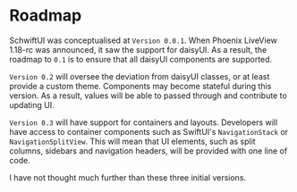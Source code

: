 # Roadmap

SchwiftUI was conceptualised at `Version 0.0.1`. When Phoenix LiveView 1.18-rc was announced, it saw the support for daisyUI. As a result, the roadmap to `0.1` is to ensure that all daisyUI components are supported.

`Version 0.2` will oversee the deviation from daisyUI classes, or at least provide a custom theme. Components may become stateful during this version. As a result, values will be able to passed through and contribute to updating UI.

`Version 0.3` will have support for containers and layouts. Developers will have access to container components such as SwiftUI's `NavigationStack` or `NavigationSplitView`. This will mean that UI elements, such as split columns, sidebars and navigation headers, will be provided with one line of code.

I have not thought much further than these three initial versions.
